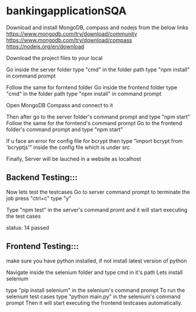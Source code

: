# bankingapplicationSQA

Download and install MongoDB, compass and nodejs from the below links
https://www.mongodb.com/try/download/community
https://www.mongodb.com/try/download/compass
https://nodejs.org/en/download

Download the project files to your local

Go inside the server folder
type "cmd" in the folder path
type "npm install" in command prompt

Follow the same for forntend folder
Go inside the frontend folder
type "cmd" in the folder path
type "npm install" in command prompt

Open MongoDB Compass and connect to it

Then after go to the server folder's command prompt and type "npm start"
Follow the same for the forntend's command prompt
Go to the frontend folder's command prompt and type "npm start"

If u face an error for config file for bcrypt then type "import bcrypt from 'bcryptjs'" inside the config file which is under src 

Finally, Server will be lauched in a website as localhost

Backend Testing:::
-------------------
Now lets test the testcases
Go to server command prompt to terminate the job press "ctrl+c"
type "y"

Type "npm test" in the server's command promt and it will start executing the test cases

status: 14 passed

Frontend Testing:::
-------------------
make sure you have python installed, if not install latest version of python

Navigate inside the selenium folder and type cmd in it's path
Lets install selenium

type "pip install selenium" in the selenium's command prompt
To run the selenium test cases
type "python main.py"  in the selenium's command prompt
Then it will start executing the frontend testcases automatically.
